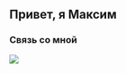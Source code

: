 ## Привет, я Максим  
  






### Связь со мной  
<a href="https://t.me/MVFedchenko" target="_blank">
<img src=https://img.shields.io/badge/Telegram-2CA5E0?&style=for-the-badge&logo=telegram&logoColor=white>
<a href=https://vk.com/51mvfedchenko)https://vk.com/51mvfedchenko" target="_blank"
<img src=https://img.shields.io/badge/-Vkontakte-003f5c?style=for-the-badge&logo=Vk>
</a>  





